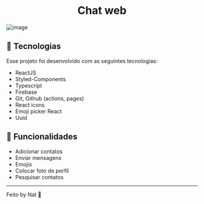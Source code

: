 

<h1 align="center"> Chat web </h1>

![image](https://user-images.githubusercontent.com/88684378/197587764-2ec4bf3a-f6b9-4c2c-a155-df5e5088f7ff.png)

## 🚀 Tecnologias

Esse projeto foi desenvolvido com as seguintes tecnologias:

- ReactJS
- Styled-Components
- Typescript
- Firebase
- Git, Github (actions, pages)
- React icons
- Emoji picker React
- Uuid

## 📄 Funcionalidades

- Adicionar contatos
- Enviar mensagens
- Emojis
- Colocar foto de perfil
- Pesquisar contatos

---

Feito by Nat :wave:

